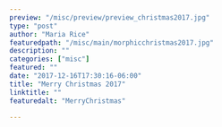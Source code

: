 ```yaml
---
preview: "/misc/preview/preview_christmas2017.jpg"
type: "post"
author: "Maria Rice"
featuredpath: "/misc/main/morphicchristmas2017.jpg"
description: ""
categories: ["misc"]
featured: ""
date: "2017-12-16T17:30:16-06:00"
title: "Merry Christmas 2017"
linktitle: ""
featuredalt: "MerryChristmas"

---
```

